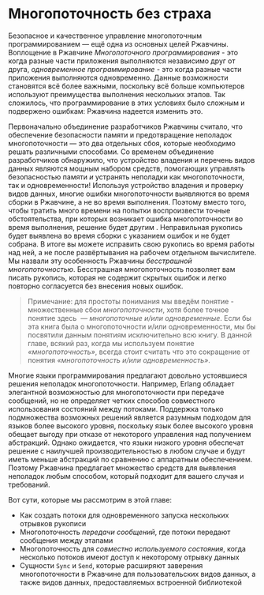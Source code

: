 # Многопоточность без страха

Безопасное и качественное управление многопоточным программированием — ещё одна из основных целей Ржавчины. Воплощение в Ржавчине *Многопоточного программирования* - это когда разные части приложения выполняются независимо друг от друга, *одновременное программирование* - это когда разные части приложения выполняются одновременно. Данные возможности становятся всё более важными, поскольку всё больше компьютеров используют преимущества выполнения нескольких этапов. Так сложилось, что программирование в этих условиях было сложным и подвержено ошибкам: Ржавчина надеется изменить это.

Первоначально объединение разработчиков Ржавчины считало, что обеспечение безопасности памяти и предотвращение неполадок многопоточности — это два отдельных сбоя, которые необходимо решать различными способами. Со временем объединение разработчиков обнаружило, что устройство владения и перечень видов данных являются мощным набором средств, помогающих управлять безопасностью памяти *и* устранять неполадки как многопоточности, так и одновременности! Используя устройство владения и проверку видов данных, многие ошибки многопоточности выявляются во время сборки в Ржавчине, а не во время выполнения. Поэтому вместо того, чтобы тратить много времени на попытки воспроизвести точные обстоятельства, при которых возникает ошибка многопоточности во время выполнения, решение будет другим . Неправильная рукопись будет выявлена во время сборки с указанием ошибок и не будет собрана. В итоге вы можете исправить свою рукопись во время работы над ней, а не после развёртывания на рабочем отдельном вычислителе. Мы назвали эту особенность Ржавчины *бесстрашной* *многопоточностью*. Бесстрашная многопоточность позволяет вам писать рукопись, которая не содержит скрытых ошибок и легко повторно согласуется без внесения новых ошибок.

> Примечание: для простоты понимания мы введём понятие - множественные сбои *многопоточности*, хотя более точное понятие здесь *&nbsp;— многопоточные и/или одновременные*. Если бы эта книга была о многопоточности и/или одновременности, мы бы посвятили данным понятиям исключительно всю книгу. В данной главе, всякий раз, когда мы используем понятие *«многопоточность»*, всегда стоит считать что это сокращение от понятия *«многопоточность и/или одновременность»*.

Многие языки программирования предлагают довольно устоявшиеся решения неполадок многопоточности. Например, Erlang обладает элегантной возможностью для многопоточности при передаче сообщений, но не определяет четких способов совместного использования состояний между потоками. Поддержка только подмножества возможных решений является разумным подходом для языков более высокого уровня, поскольку язык более высокого уровня обещает выгоду при отказе от некоторого управления над получением абстракций. Однако ожидается, что языки низкого уровня обеспечат решение с наилучшей производительностью в любом  случае и будут иметь меньше абстракций по сравнению с аппаратным обеспечением. Поэтому Ржавчина предлагает множество средств для выявления неполадок любым способом, который подходит для вашего случая и требований.

Вот сути, которые мы рассмотрим в этой главе:

- Как создать потоки для одновременного запуска нескольких отрывков рукописи
- Многопоточность *передачи сообщений*, где потоки передают сообщения между этапами
- Многопоточность для *совместно используемого состояния*, когда несколько потоков имеют доступ к некоторому отрывку данных
- Сущности `Sync` и `Send`, которые расширяют заверения многопоточности в Ржавчине для пользовательских видов данных, а также видов данных, предоставляемых встроенной библиотекой

